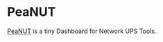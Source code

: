 # PeaNUT

[PeaNUT](https://github.com/Brandawg93/PeaNUT) is a tiny Dashboard for Network UPS Tools.
